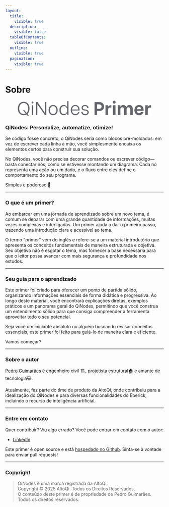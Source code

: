 ```yaml
---
layout:
  title:
    visible: true
  description:
    visible: false
  tableOfContents:
    visible: true
  outline:
    visible: true
  pagination:
    visible: true
---
```


# Sobre

<figure><img src=".gitbook/assets/image (2).png" alt=""><figcaption></figcaption></figure>

### **QiNodes:** Personalize, automatize, otimiz&#x65;**!**

Se código fosse concreto, o QiNodes seria como blocos pré-moldados: em vez de escrever cada linha à mão, você simplesmente encaixa os elementos certos para construir sua solução.

No QiNodes, você não precisa decorar comandos ou escrever código—basta conectar nós, como se estivesse montando um diagrama. Cada nó representa uma ação ou um dado, e o fluxo entre eles define o comportamento do seu programa.

Simples e poderoso 🚀

***

### O que é um primer?

Ao embarcar em uma jornada de aprendizado sobre um novo tema, é comum se deparar com uma grande quantidade de informações, muitas vezes complexas e interligadas. Um primer ajuda a dar o primeiro passo, trazendo uma introdução clara e acessível ao tema.

O termo "primer" vem do inglês e refere-se a um material introdutório que apresenta os conceitos fundamentais de maneira estruturada e objetiva. Seu objetivo não é esgotar o tema, mas fornecer a base necessária para que o leitor possa avançar com mais segurança e profundidade nos estudos.

***

### Seu guia para o aprendizado

Este primer foi criado para oferecer um ponto de partida sólido, organizando informações essenciais de forma didática e progressiva. Ao longo deste material, você encontrará explicações diretas, exemplos práticos e um panorama geral do QiNodes, permitindo que você construa um entendimento sólido para que consiga compreender a ferramenta aproveitar todo o seu potencial.

Seja você um iniciante absoluto ou alguém buscando revisar conceitos essenciais, este primer foi feito para guiá-lo de maneira clara e eficiente.

Vamos começar?

***

### Sobre o autor

[Pedro Guimarães](https://www.linkedin.com/in/pedrohpguimaraes/) é engenheiro civil 🏗️, projetista estrutural🏠 e amante de tecnologia💻.

Atualmente, faz parte do time de produto da AltoQi, onde contribuiu para a idealização do QiNodes e para diversas funcionalidades do Eberick, incluindo o recurso de inteligência artificial.

***

### Entre em contato

Quer contribuir? Viu algo errado? Você pode entrar em contato com o autor:

* [LinkedIn](https://www.linkedin.com/in/pedrohpguimaraes/)

Este primer é open source e está [hospedado no Github](https://github.com/pedroheund/QiNodesPrimer). Sinta-se à vontade para enviar pull requests!

***

### Copyright

> QiNodes é uma marca registrada da AltoQi.\
> Copyright © 2025 AltoQi. Todos os Direitos Reservados.\
> O conteúdo deste primer é de propriedade de Pedro Guimarães. Todos os direitos reservados.
